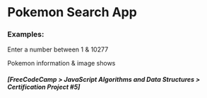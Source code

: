 # Pokemon Search App

### Examples:
Enter a number between 1 & 10277

Pokemon information & image shows

##### [FreeCodeCamp > JavaScript Algorithms and Data Structures > Certification Project #5]
